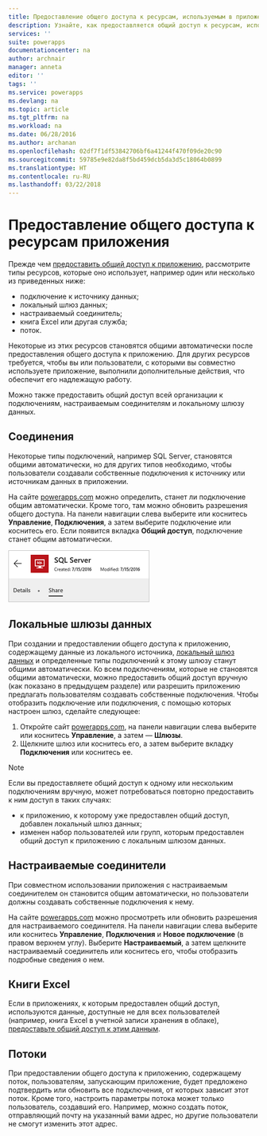 ```yaml
---
title: Предоставление общего доступа к ресурсам, используемым в приложении | Документация Майкрософт
description: Узнайте, как предоставляется общий доступ к ресурсам, используемым в приложении, если приложение совместно используется
services: ''
suite: powerapps
documentationcenter: na
author: archnair
manager: anneta
editor: ''
tags: ''
ms.service: powerapps
ms.devlang: na
ms.topic: article
ms.tgt_pltfrm: na
ms.workload: na
ms.date: 06/28/2016
ms.author: archanan
ms.openlocfilehash: 02df7f1df53842706bf6a41244f470f09de20c90
ms.sourcegitcommit: 59785e9e82da8f5bd459dcb5da3d5c18064b0899
ms.translationtype: HT
ms.contentlocale: ru-RU
ms.lasthandoff: 03/22/2018
---
```

# <a name="share-app-resources"></a>Предоставление общего доступа к ресурсам приложения
Прежде чем [предоставить общий доступ к приложению](share-app.md), рассмотрите типы ресурсов, которые оно использует, например один или несколько из приведенных ниже:

* подключение к источнику данных;
* локальный шлюз данных;
* настраиваемый соединитель;
* книга Excel или другая служба;
* поток.

Некоторые из этих ресурсов становятся общими автоматически после предоставления общего доступа к приложению. Для других ресурсов требуется, чтобы вы или пользователи, с которыми вы совместно используете приложение, выполнили дополнительные действия, что обеспечит его надлежащую работу.

Можно также предоставить общий доступ всей организации к подключениям, настраиваемым соединителям и локальному шлюзу данных.

## <a name="connections"></a>Соединения
Некоторые типы подключений, например SQL Server, становятся общими автоматически, но для других типов необходимо, чтобы пользователи создавали собственные подключения к источнику или источникам данных в приложении.

На сайте [powerapps.com](https://web.powerapps.com) можно определить, станет ли подключение общим автоматически. Кроме того, там можно обновить разрешения общего доступа. На панели навигации слева выберите или коснитесь **Управление**, **Подключения**, а затем выберите подключение или коснитесь его. Если появится вкладка **Общий доступ**, подключение станет общим автоматически.

  ![Вкладка "Общий доступ" на странице сведений о подключении](./media/share-app-resources/shared-connections.png)

## <a name="on-premises-data-gateways"></a>Локальные шлюзы данных
При создании и предоставлении общего доступа к приложению, содержащему данные из локального источника, [локальный шлюз данных](gateway-management.md) и определенные типы подключений к этому шлюзу станут общими автоматически. Ко всем подключениям, которые не становятся общими автоматически, можно предоставить общий доступ вручную (как показано в предыдущем разделе) или разрешить приложению предлагать пользователям создавать собственные подключения. Чтобы отобразить подключение или подключения, с помощью которых настроен шлюз, сделайте следующее:

1. Откройте сайт [powerapps.com](https://web.powerapps.com), на панели навигации слева выберите или коснитесь **Управление**, а затем — **Шлюзы**.
2. Щелкните шлюз или коснитесь его, а затем выберите вкладку **Подключения** или коснитесь ее.

> [!NOTE]
> Если вы предоставляете общий доступ к одному или нескольким подключениям вручную, может потребоваться повторно предоставить к ним доступ в таких случаях:

* к приложению, к которому уже предоставлен общий доступ, добавлен локальный шлюз данных;
* изменен набор пользователей или групп, которым предоставлен общий доступ к приложению с локальным шлюзом данных.

## <a name="custom-connectors"></a>Настраиваемые соединители
При совместном использовании приложения с настраиваемым соединителем он становится общим автоматически, но пользователи должны создавать собственные подключения к нему.

На сайте [powerapps.com](https://web.powerapps.com) можно просмотреть или обновить разрешения для настраиваемого соединителя. На панели навигации слева выберите или коснитесь **Управление**, **Подключения** и **Новое подключение** (в правом верхнем углу). Выберите **Настраиваемый**, а затем щелкните настраиваемый соединитель или коснитесь его, чтобы отобразить подробные сведения о нем.

## <a name="excel-workbooks"></a>Книги Excel
Если в приложениях, к которым предоставлен общий доступ, используются данные, доступные не для всех пользователей (например, книга Excel в учетной записи хранения в облаке), [предоставьте общий доступ к этим данным](share-app-data.md).

## <a name="flows"></a>Потоки
При предоставлении общего доступа к приложению, содержащему поток, пользователям, запускающим приложение, будет предложено подтвердить или обновить все подключения, от которых зависит этот поток. Кроме того, настроить параметры потока может только пользователь, создавший его. Например, можно создать поток, отправляющий почту на указанный вами адрес, но другие пользователи не смогут изменить этот адрес.

